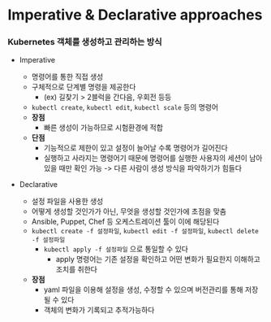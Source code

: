 # Imperative & Declarative approaches

### Kubernetes 객체를 생성하고 관리하는 방식
- Imperative
    - 명령어를 통한 직접 생성
    - 구체적으로 단계별 명령을 제공한다
        - (ex) 길찾기 > 2블럭을 간다음, 우회전 등등
    - `kubectl create`, `kubectl edit`, `kubectl scale` 등의 명령어
    - **장점** 
        - 빠른 생성이 가능하므로 시험환경에 적합
    - **단점**
        - 기능적으로 제한이 있고 설정이 늘어날 수록 명령어가 길어진다
        - 실행하고 사라지는 명령어기 때문에 명령어를 실행한 사용자의 세션이 남아있을 때만 확인 가능 -> 다른 사람이 생성 방식을 파악하기가 힘들다

    
- Declarative
    - 설정 파일을 사용한 생성
    - 어떻게 생성할 것인가가 아닌, 무엇을 생성할 것인가에 초점을 맞춤
    - Ansible, Puppet, Chef 등 오케스트레이션 툴이 이에 해당된다
    - `kubectl create -f 설정파일`, `kubectl edit -f 설정파일`, `kubectl delete -f 설정파일`
        - `kubectl apply -f 설정파일` 으로 통일할 수 있다
            - apply 명령어는 기존 설정을 확인하고 어떤 변화가 필요한지 이해하고 조치를 취한다
    - **장점** 
        - yaml 파일을 이용해 설정을 생성, 수정할 수 있으며 버전관리를 통해 저장될 수 있다
        - 객체의 변화가 기록되고 추적가능하다




